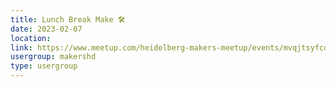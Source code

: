 ```yaml
---
title: Lunch Break Make 🛠️
date: 2023-02-07
location: 
link: https://www.meetup.com/heidelberg-makers-meetup/events/mvqjtsyfcdbkb/
usergroup: makershd
type: usergroup
---
```

